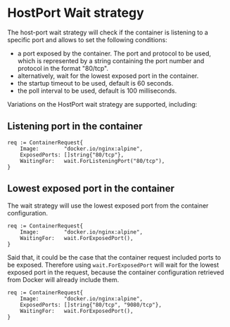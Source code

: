 # HostPort Wait strategy

The host-port wait strategy will check if the container is listening to a specific port and allows to set the following conditions:

- a port exposed by the container. The port and protocol to be used, which is represented by a string containing the port number and protocol in the format "80/tcp".
- alternatively, wait for the lowest exposed port in the container.
- the startup timeout to be used, default is 60 seconds.
- the poll interval to be used, default is 100 milliseconds.

Variations on the HostPort wait strategy are supported, including:

## Listening port in the container

```golang
req := ContainerRequest{
    Image:        "docker.io/nginx:alpine",
    ExposedPorts: []string{"80/tcp"},
    WaitingFor:   wait.ForListeningPort("80/tcp"),
}
```

## Lowest exposed port in the container

The wait strategy will use the lowest exposed port from the container configuration.

```golang
req := ContainerRequest{
    Image:        "docker.io/nginx:alpine",
    WaitingFor:   wait.ForExposedPort(),
}
```

Said that, it could be the case that the container request included ports to be exposed. Therefore using `wait.ForExposedPort` will wait for the lowest exposed port in the request, because the container configuration retrieved from Docker will already include them.

```golang
req := ContainerRequest{
    Image:        "docker.io/nginx:alpine",
    ExposedPorts: []string{"80/tcp", "9080/tcp"},
    WaitingFor:   wait.ForExposedPort(),
}
```
